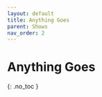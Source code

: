 ```yaml
---
layout: default
title: Anything Goes
parent: Shows
nav_order: 2
---
```


# Anything Goes
{: .no_toc }
